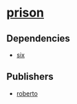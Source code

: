 # [prison](https://pypi.org/project/prison)

## Dependencies
- [six](packages/s/six.md)



## Publishers
- [roberto](https://pypi.org/user/roberto)

